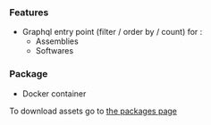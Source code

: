 ### Features
- Graphql entry point (filter / order by / count) for :
    - Assemblies
    - Softwares

### Package
- Docker container

To download assets go to [the packages page](https://github.com/xclemence/dependencies-graph-viewer/packages)
